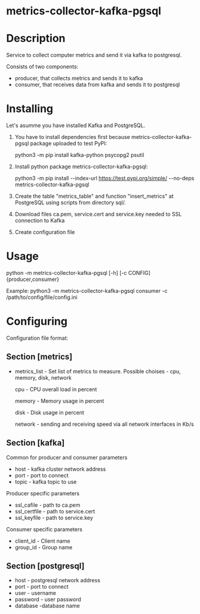 # metrics-collector-kafka-pgsql

# Description
Service to collect computer metrics and send it via kafka to postgresql.

Consists of two components:
* producer, that collects metrics and sends it to kafka
* consumer, that receives data from kafka and sends it to postgresql 

# Installing

Let's asumme you have installed Kafka and PostgreSQL.

1. You have to install dependencies first because metrics-collector-kafka-pgsql package uploaded to test PyPI:
    
    python3 -m pip install kafka-python psycopg2 psutil

2. Install python package metrics-collector-kafka-pgsql:

    python3 -m pip install --index-url https://test.pypi.org/simple/ --no-deps metrics-collector-kafka-pgsql
    
3. Create the table "metrics_table" and function "insert_metrics" at PostgreSQL using scripts from directory sql/.
4. Download files ca.pem, service.cert and service.key needed to SSL connection to Kafka
5. Create configuration file

# Usage
python -m metrics-collector-kafka-pgsql [-h] [-c CONFIG] {producer,consumer}

Example: python3 -m metrics-collector-kafka-pgsql consumer -c /path/to/config/file/config.ini

# Configuring

Configuration file format:

## Section [metrics] 
* metrics_list - Set list of metrics to measure. Possible choises - cpu, memory, disk, network

    cpu - CPU overall load in percent
    
    memory - Memory usage in percent
    
    disk - Disk usage in percent
    
    network - sending and receiving speed via all network interfaces in Kb/s 

## Section [kafka]
Common for producer and consumer parameters

* host - kafka cluster network address
* port - port to connect
* topic - kafka topic to use

Producer specific parameters

* ssl_cafile - path to ca.pem
* ssl_certfile - path to service.cert
* ssl_keyfile - path to service.key

Consumer specific parameters

* client_id - Client name
* group_id - Group name

## Section [postgresql]

* host - postgresql network address
* port - port to connect
* user - username
* password - user password
* database -database name